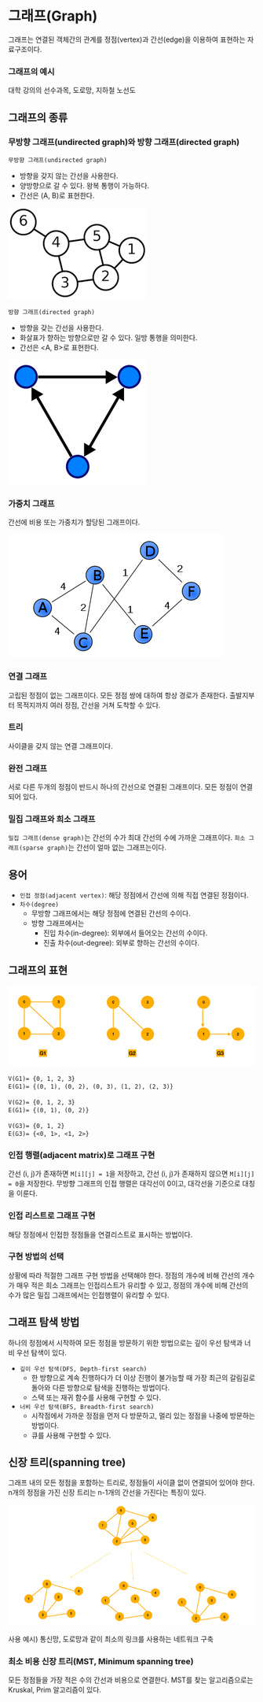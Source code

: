 # 그래프(Graph)

그래프는 연결된 객체간의 관계를 정점(vertex)과 간선(edge)을 이용하여 표현하는 자료구조이다.

### 그래프의 예시

대학 강의의 선수과목, 도로망, 지하철 노선도

## 그래프의 종류

### 무방향 그래프(undirected graph)와 방향 그래프(directed graph)

`무방향 그래프(undirected graph)`

- 방향을 갖지 않는 간선을 사용한다.
- 양방향으로 갈 수 있다. 왕복 통행이 가능하다.
- 간선은 (A, B)로 표현한다.

![무방향그래프](./etc/무방향그래프.png)

`방향 그래프(directed graph)`

- 방향을 갖는 간선을 사용한다.
- 화살표가 향하는 방향으로만 갈 수 있다. 일방 통행을 의미한다.
- 간선은 <A, B>로 표현한다.

![방향그래프](./etc/방향그래프.png)

### 가중치 그래프

간선에 비용 또는 가중치가 할당된 그래프이다.

![가중치그래프](./etc/가중치그래프.png)

### 연결 그래프

고립된 정점이 없는 그래프이다. 모든 정점 쌍에 대하여 항상 경로가 존재한다. 출발지부터 목적지까지 여러 정점, 간선을 거쳐 도착할 수 있다.

### 트리

사이클을 갖지 않는 연결 그래프이다.

### 완전 그래프

서로 다른 두개의 정점이 반드시 하나의 간선으로 연결된 그래프이다. 모든 정점이 연결되어 있다.

### 밀집 그래프와 희소 그래프

`밀집 그래프(dense graph)`는 간선의 수가 최대 간선의 수에 가까운 그래프이다.
`희소 그래프(sparse graph)`는 간선이 얼마 없는 그래프는이다.

## 용어

- `인접 정점(adjacent vertex)`: 해당 정점에서 간선에 의해 직접 연결된 정점이다.
- `차수(degree)`
    - 무방향 그래프에서는 해당 정점에 연결된 간선의 수이다.
    - 방향 그래프에서는
        - 진입 차수(in-degree): 외부에서 들어오는 간선의 수이다.
        - 진출 차수(out-degree): 외부로 향하는 간선의 수이다.

## 그래프의 표현

![그래프표현](./etc/그래프표현.png)

```
V(G1)= {0, 1, 2, 3}
E(G1)= {(0, 1), (0, 2), (0, 3), (1, 2), (2, 3)}

V(G2)= {0, 1, 2, 3}
E(G1)= {(0, 1), (0, 2)}

V(G3)= {0, 1, 2}
E(G3)= {<0, 1>, <1, 2>}
```

### 인접 행렬(adjacent matrix)로 그래프 구현

간선 (i, j)가 존재하면 `M[i][j] = 1`을 저장하고, 간선 (i, j)가 존재하지 않으면 `M[i][j] = 0`을 저장한다.
무방향 그래프의 인접 행렬은 대각선이 0이고, 대각선을 기준으로 대칭을 이룬다.

### 인접 리스트로 그래프 구현

해당 정점에서 인접한 정점들을 연결리스트로 표시하는 방법이다.

### 구현 방법의 선택

상황에 따라 적절한 그래프 구현 방법을 선택해야 한다.
정점의 개수에 비해 간선의 개수가 매우 적은 희소 그래프는 인접리스트가 유리할 수 있고,
정점의 개수에 비해 간선의 수가 많은 밀집 그래프에서는 인접행렬이 유리할 수 있다.

## 그래프 탐색 방법

하나의 정점에서 시작하여 모든 정점을 방문하기 위한 방법으로는 깊이 우선 탐색과 너비 우선 탐색이 있다.

- `깊이 우선 탐색(DFS, Depth-first search)`
    - 한 방향으로 계속 진행하다가 더 이상 진행이 불가능할 때 가장 최근의 갈림길로 돌아와 다른 방향으로 탐색을 진행하는 방법이다.
    - 스택 또는 재귀 함수를 사용해 구현할 수 있다.
- `너비 우선 탐색(BFS, Breadth-first search)`
    - 시작점에서 가까운 정점을 먼저 다 방문하고, 멀리 있는 정점을 나중에 방문하는 방법이다.
    - 큐를 사용해 구현할 수 있다.

## 신장 트리(spanning tree)

그래프 내의 모든 정점을 포함하는 트리로, 정점들이 사이클 없이 연결되어 있어야 한다. n개의 정점을 가진 신장 트리는 n-1개의 간선을 가진다는 특징이 있다.

![신장트리](./etc/신장트리.png)

사용 예시) 통신망, 도로망과 같이 최소의 링크를 사용하는 네트워크 구축

### 최소 비용 신장 트리(MST, Minimum spanning tree)

모든 정점들을 가장 적은 수의 간선과 비용으로 연결한다. MST를 찾는 알고리즘으로는 Kruskal, Prim 알고리즘이 있다.
